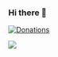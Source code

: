 ### Hi there 👋

[![Donations](https://img.shields.io/badge/Support%20on-Ko--Fi-red)](https://ko-fi.com/suchmememanyskill)

![](https://github-readme-stats.vercel.app/api?username=suchmememanyskill&show_icons=true&theme=synthwave)
